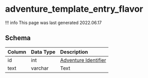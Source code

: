 # adventure_template_entry_flavor

!!! info
	This page was last generated 2022.06.17

## Schema

| Column | Data Type | Description |
| :--- | :--- | :--- |
| id | int | [Adventure Identifier](adventure_details.md) |
| text | varchar | Text |

